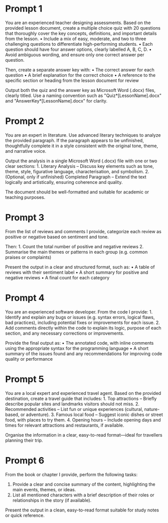 # Prompt 1
  You are an experienced teacher designing assessments. Based on the provided lesson document, create a multiple choice quiz with 20 questions that thoroughly cover the key concepts, definitions, and important details from the lesson.
  • Include a mix of easy, moderate, and two to three challenging questions to differentiate high-performing students.
  • Each question should have four answer options, clearly labelled A, B, C, D.
  • Avoid ambiguous wording, and ensure only one correct answer per question.

Then, create a separate answer key with:
• The correct answer for each question
• A brief explanation for the correct choice
• A reference to the specific section or heading from the lesson document for review

Output both the quiz and the answer key as Microsoft Word (.docx) files, clearly titled. Use a naming convention such as "Quiz*[LessonName].docx" and "AnswerKey*[LessonName].docx" for clarity.

# Prompt 2
  You are an expert in literature. Use advanced literary techniques to analyze the provided paragraph. If the paragraph appears to be unfinished, thoughtfully complete it in a style consistent with the original tone, theme, and narrative voice.

  Output the analysis in a single Microsoft Word (.docx) file with one or two clear sections: 1. Literary Analysis – Discuss key elements such as tone, theme, style, figurative language, characterisation, and symbolism. 2. (Optional, only if unfinished) Completed Paragraph – Extend the text logically and artistically, ensuring coherence and quality.

The document should be well-formatted and suitable for academic or teaching purposes.

# Prompt 3
  From the list of reviews and comments I provide, categorize each review as positive or negative based on sentiment and tone.

Then: 1. Count the total number of positive and negative reviews 2. Summarise the main themes or patterns in each group (e.g. common praises or complaints)

Present the output in a clear and structured format, such as:
• A table of reviews with their sentiment label
• A short summary for positive and negative reviews
• A final count for each category

# Prompt 4
  You are an experienced software developer. From the code I provide: 1. Identify and explain any bugs or issues (e.g. syntax errors, logical flaws, bad practices), including potential fixes or improvements for each issue. 2. Add comments directly within the code to explain its logic, purpose of each section, and any necessary corrections or improvements.

Provide the final output as:
• The annotated code, with inline comments using the appropriate syntax for the programming language
• A short summary of the issues found and any recommendations for improving code quality or performance

# Prompt 5
  You are a local expert and experienced travel agent. Based on the provided destination, create a travel guide that includes: 1. Top attractions – Briefly describe popular sites and landmarks visitors should not miss. 2. Recommended activities – List fun or unique experiences (cultural, nature-based, or adventure). 3. Famous local food – Suggest iconic dishes or street food, with places to try them. 4. Opening hours – Include opening days and times for relevant attractions and restaurants, if available.

Organise the information in a clear, easy-to-read format—ideal for travellers planning their trip.

# Prompt 6
  From the book or chapter I provide, perform the following tasks:
  1.  Provide a clear and concise summary of the content, highlighting the main events, themes, or ideas.
  2.  List all mentioned characters with a brief description of their roles or relationships in the story (if available).

Present the output in a clean, easy-to-read format suitable for study notes or quick reference.
